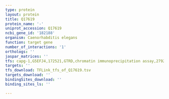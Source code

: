 ```yaml
---
type: protein
layout: protein
title: Q17619
protein_name: '-'
uniprot_accession: Q17619
ncbi_gene_id: '182188'
organism: Caenorhabditis elegans
function: target gene
number_of_interactions: '1'
orthologs: ''
jaspar_matrices: ''
tfs: capg-1,G5EFJ4,172521,GTRD,chromatin immunoprecipitation assay,27924024%5Buid%5D,No
targets: ''
tfs_download: TFLink_tfs_of_Q17619.tsv
targets_download: ''
bindingSites_download: ''
binding_sites_ls: ''

---
```


